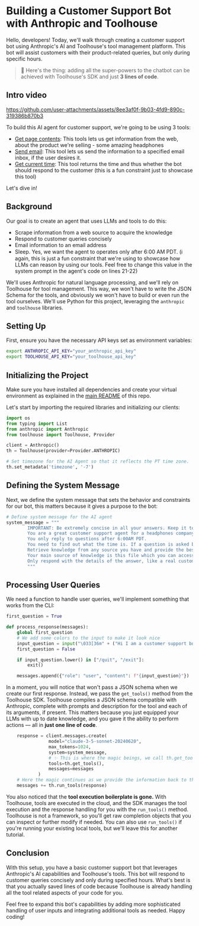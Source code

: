 # Building a Customer Support Bot with Anthropic and Toolhouse

Hello, developers! Today, we'll walk through creating a customer support bot using Anthropic's AI and Toolhouse's tool management platform. This bot will assist customers with their product-related queries, but only during specific hours.

> 👋 Here's the thing: adding all the super-powers to the chatbot can be achieved with Toolhouse's SDK and just **3 lines of code**.

## Intro video
https://github.com/user-attachments/assets/8ee3af0f-9b03-4fd9-890c-319386b870b3




To build this AI agent for customer support, we're going to be using 3 tools:
- [Get page contents](https://app.toolhouse.ai/store/scraper): This tools lets us get information from the web, about the product we're selling - some amazing headphones
- [Send email](https://app.toolhouse.ai/store/send_email): This tool lets us send the information to a specified email inbox, if the user desires it.
- [Get current time](https://app.toolhouse.ai/store/current_time): This tool returns the time and thus whether the bot should respond to the customer (this is a fun constraint just to showcase this tool)

Let's dive in!

## Background
Our goal is to create an agent that uses LLMs and tools to do this:

- Scrape information from a web source to acquire the knowledge
- Respond to customer queries concisely
- Email information to an email address
- Sleep. Yes, we want the agent to operates only after 6:00 AM PDT. (ℹ️ again, this is just a fun constraint that we're using to showcase how LLMs can reason by using our tools. Feel free to change this value in the system prompt in the agent's code on lines 21-22)

We'll uses Anthropic for natural language processing, and we'll rely on Toolhouse for tool management. This way, we won't have to write the JSON Schema for the tools, and obviously we won't have to build or even run the tool ourselves. We'll use Python for this project, leveraging the `anthropic` and `toolhouse` libraries.

## Setting Up
First, ensure you have the necessary API keys set as environment variables:
```bash
export ANTHROPIC_API_KEY="your_anthropic_api_key"
export TOOLHOUSE_API_KEY="your_toolhouse_api_key"
```
## Initializing the Project
Make sure you have installed all dependencies and create your virtual environment as explained in the [main README](https://github.com/toolhouseai/toolhouse-examples/blob/main/README.md) of this repo.

Let's start by importing the required libraries and initializing our clients:

```python
import os
from typing import List
from anthropic import Anthropic
from toolhouse import Toolhouse, Provider

client = Anthropic()
th = Toolhouse(provider=Provider.ANTHROPIC)

# Set timezone for the AI Agent so that it reflects the PT time zone.
th.set_metadata('timezone', '-7')
```

## Defining the System Message
Next, we define the system message that sets the behavior and constraints for our bot, this matters because it gives a purpose to the bot:

```python
# Define system message for the AI agent
system_message = """
        IMPORTANT: Be extremely concise in all your answers. Keep it to 280 characters.
        You are a great customer support agent for a headphones company that is taked to help customers. Answer the question as faithfully as you can.
        You only reply to questions after 6:00AM PDT. 
        You need to find out what the time is. If a question is asked before 6:00AM PDT, you must reply saying: "Sorry, Can't answer right now, please try again later."
        Retrieve knowledge from any source you have and provide the best answer you can.
        Your main source of knowledge is this file which you can access by using a web scraper, but only scrape it once: https://gist.githubusercontent.com/orliesaurus/be34b6b36e79c154c7a3cb625c448ac3/raw/0bbda12501d866eb405263485d099ae4e1b2db76/faqs_headphones.txt
        Only respond with the details of the answer, like a real customer support agent would do.
        """
```

## Processing User Queries
We need a function to handle user queries, we'll implement something that works from the CLI:

```python
first_question = True

def process_response(messages):
    global first_question
    # We add some colors to the input to make it look nice
    input_question = input("\033[36m" + ("Hi I am a customer support bot. What is your question?" if first_question else "Do you have a follow up question?") + " \033[0m")
    first_question = False

    if input_question.lower() in ["/quit", "/exit"]:
        exit()

    messages.append({"role": "user", "content": f"{input_question}"})
```

In a moment, you will notice that won't pass a JSON schema when we create our first response. Instead, we pass the `get_tools()` method from the Toolhouse SDK. Toolhouse compiles a JSON schema compatible with Anthropic, complete with prompts and description for the tool and each of its arguments, if present. This matters because you just equipped your LLMs with up to date knowledge, and you gave it the ability to perform actions — all in **just one line of code**.

```python
    response = client.messages.create(
                model="claude-3-5-sonnet-20240620",
                max_tokens=1024,
                system=system_message,
                # ✨ This is where the magic beings, we call th.get_tools()
                tools=th.get_tools(),
                messages=messages
            )
    # Here the magic continues as we provide the information back to the LLM so it knows how to answer the user            
    messages += th.run_tools(response)
```

You also noticed that the **tool execution boilerplate is gone.** With Toolhouse, tools are executed in the cloud, and the SDK manages the tool execution and the response handling for you with the `run_tools()` method. Toolhouse is not a framework, so you'll get raw completion objects that you can inspect or further modify if needed. You can also use `run_tools()` if you're running your existing local tools, but we'll leave this for another tutorial.

## Conclusion
With this setup, you have a basic customer support bot that leverages Anthropic's AI capabilities and Toolhouse's tools. This bot will respond to customer queries concisely and only during specified hours. What's best is that you actually saved lines of code because Toolhouse is already handling all the tool related aspects of your code for you.

Feel free to expand this bot's capabilities by adding more sophisticated handling of user inputs and integrating additional tools as needed. Happy coding!
